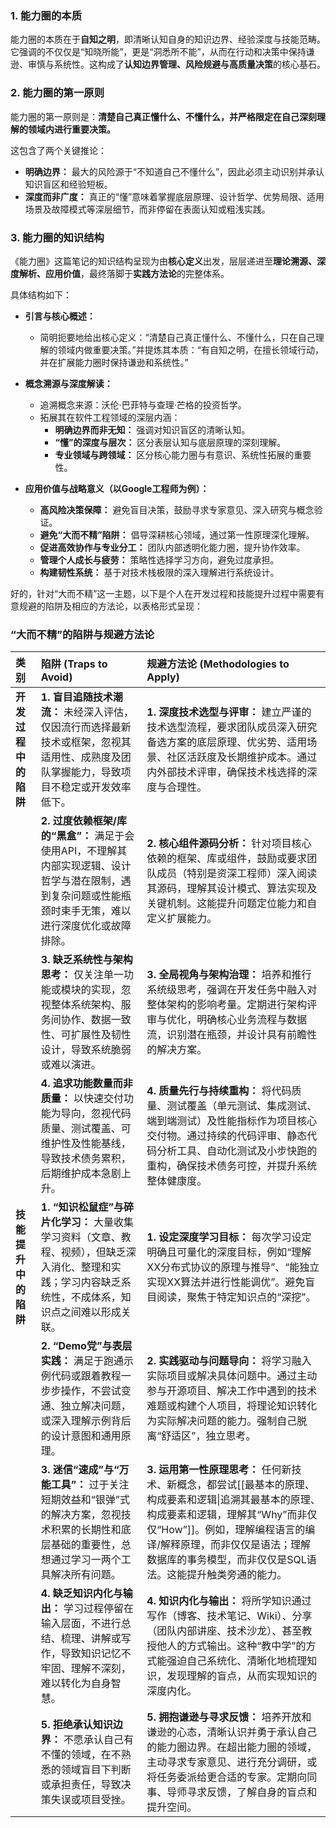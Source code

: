 
### 1. 能力圈的本质

能力圈的本质在于**自知之明**，即清晰认知自身的知识边界、经验深度与技能范畴。它强调的不仅仅是“知晓所能”，更是“洞悉所不能”，从而在行动和决策中保持谦逊、审慎与系统性。这构成了**认知边界管理、风险规避与高质量决策**的核心基石。

### 2. 能力圈的第一原则

能力圈的第一原则是：**清楚自己真正懂什么、不懂什么，并严格限定在自己深刻理解的领域内进行重要决策。**

这包含了两个关键推论：
*   **明确边界：** 最大的风险源于“不知道自己不懂什么”，因此必须主动识别并承认知识盲区和经验短板。
*   **深度而非广度：** 真正的“懂”意味着掌握底层原理、设计哲学、优势局限、适用场景及故障模式等深层细节，而非停留在表面认知或粗浅实践。

### 3. 能力圈的知识结构

《能力圈》这篇笔记的知识结构呈现为由**核心定义**出发，层层递进至**理论溯源、深度解析、应用价值**，最终落脚于**实践方法论**的完整体系。

具体结构如下：

*   **引言与核心概述：**
    *   简明扼要地给出核心定义：“清楚自己真正懂什么、不懂什么，只在自己理解的领域内做重要决策。”并提炼其本质：“有自知之明，在擅长领域行动，并在扩展能力圈时保持谦逊和系统性。”

*   **概念溯源与深度解读：**
    *   追溯概念来源：沃伦·巴菲特与查理·芒格的投资哲学。
    *   拓展其在软件工程领域的深层内涵：
        *   **明确边界而非无知：** 强调对知识盲区的清晰认知。
        *   **“懂”的深度与层次：** 区分表层认知与底层原理的深刻理解。
        *   **专业领域与跨领域：** 区分核心能力圈与有意识、系统性拓展的重要性。

*   **应用价值与战略意义（以Google工程师为例）：**
    *   **高风险决策保障：** 避免盲目决策，鼓励寻求专家意见、深入研究与概念验证。
    *   **避免“大而不精”陷阱：** 倡导深耕核心领域，通过第一性原理深化理解。
    *   **促进高效协作与专业分工：** 团队内部透明化能力圈，提升协作效率。
    *   **管理个人成长与疲劳：** 策略性选择学习方向，避免过度承担。
    *   **构建韧性系统：** 基于对技术栈极限的深入理解进行系统设计。

好的，针对“大而不精”这一主题，以下是个人在开发过程和技能提升过程中需要有意规避的陷阱及相应的方法论，以表格形式呈现：

### **“大而不精”的陷阱与规避方法论**

| 类别           | 陷阱 (Traps to Avoid)                                                                  | 规避方法论 (Methodologies to Apply)                                                                                                                      |
| :----------- | :----------------------------------------------------------------------------------- | :-------------------------------------------------------------------------------------------------------------------------------------------------- |
| **开发过程中的陷阱** | **1. 盲目追随技术潮流：** 未经深入评估，仅因流行而选择最新技术或框架，忽视其适用性、成熟度及团队掌握能力，导致项目不稳定或开发效率低下。             | **1. 深度技术选型与评审：** 建立严谨的技术选型流程，要求团队成员深入研究备选方案的底层原理、优劣势、适用场景、社区活跃度及长期维护成本。通过内外部技术评审，确保技术栈选择的深度与合理性。                                                   |
|              | **2. 过度依赖框架/库的“黑盒”：** 满足于会使用API，不理解其内部实现逻辑、设计哲学与潜在限制，遇到复杂问题或性能瓶颈时束手无策，难以进行深度优化或故障排除。 | **2. 核心组件源码分析：** 针对项目核心依赖的框架、库或组件，鼓励或要求团队成员（特别是资深工程师）深入阅读其源码，理解其设计模式、算法实现及关键机制。这能提升问题定位能力和自定义扩展能力。                                                  |
|              | **3. 缺乏系统性与架构思考：** 仅关注单一功能或模块的实现，忽视整体系统架构、服务间协作、数据一致性、可扩展性及韧性设计，导致系统脆弱或难以演进。         | **3. 全局视角与架构治理：** 培养和推行系统级思考，强调在开发任务中融入对整体架构的影响考量。定期进行架构评审与优化，明确核心业务流程与数据流，识别潜在瓶颈，并设计具有前瞻性的解决方案。                                                    |
|              | **4. 追求功能数量而非质量：** 以快速交付功能为导向，忽视代码质量、测试覆盖、可维护性及性能基线，导致技术债务累积，后期维护成本急剧上升。             | **4. 质量先行与持续重构：** 将代码质量、测试覆盖（单元测试、集成测试、端到端测试）及性能指标作为项目核心交付物。通过持续的代码评审、静态代码分析工具、自动化测试及小步快跑的重构，确保技术债务可控，并提升系统整体健康度。                                   |
| **技能提升中的陷阱** | **1. “知识松鼠症”与碎片化学习：** 大量收集学习资料（文章、教程、视频），但缺乏深入消化、整理和实践；学习内容缺乏系统性，不成体系，知识点之间难以形成关联。   | **1. 设定深度学习目标：** 每次学习设定明确且可量化的深度目标，例如“理解XX分布式协议的原理与推导”、“能独立实现XX算法并进行性能调优”。避免盲目阅读，聚焦于特定知识点的“深挖”。                                                     |
|              | **2. “Demo党”与表层实践：** 满足于跑通示例代码或跟着教程一步步操作，不尝试变通、独立解决问题，或深入理解示例背后的设计意图和通用原理。           | **2. 实践驱动与问题导向：** 将学习融入实际项目或解决具体问题中。通过主动参与开源项目、解决工作中遇到的技术难题或构建个人项目，将理论知识转化为实际解决问题的能力。强制自己脱离“舒适区”，独立思考。                                              |
|              | **3. 迷信“速成”与“万能工具”：** 过于关注短期效益和“银弹”式的解决方案，忽视技术积累的长期性和底层基础的重要性，总想通过学习一两个工具解决所有问题。     | **3. 运用第一性原理思考：** 任何新技术、新概念，都尝试[[最基本的原理、构成要素和逻辑\|追溯其最基本的原理、构成要素和逻辑，理解其“Why”而非仅仅“How”]]。例如，理解编程语言的编译/解释原理，而非仅仅是语法；理解数据库的事务模型，而非仅仅是SQL语法。这能提升触类旁通的能力。 |
|              | **4. 缺乏知识内化与输出：** 学习过程停留在输入层面，不进行总结、梳理、讲解或写作，导致知识记忆不牢固、理解不深刻，难以转化为自身智慧。              | **4. 知识内化与输出：** 将所学知识通过写作（博客、技术笔记、Wiki）、分享（团队内部讲座、技术沙龙）、甚至教授他人的方式输出。这种“教中学”的方式能强迫自己系统化、清晰化地梳理知识，发现理解的盲点，从而实现知识的深度内化。                                |
|              | **5. 拒绝承认知识边界：** 不愿承认自己有不懂的领域，在不熟悉的领域盲目下判断或承担责任，导致决策失误或项目受挫。                         | **5. 拥抱谦逊与寻求反馈：** 培养开放和谦逊的心态，清晰认识并勇于承认自己的能力圈边界。在超出能力圈的领域，主动寻求专家意见、进行充分调研，或将任务委派给更合适的专家。定期向同事、导师寻求反馈，了解自身的盲点和提升空间。                                   |